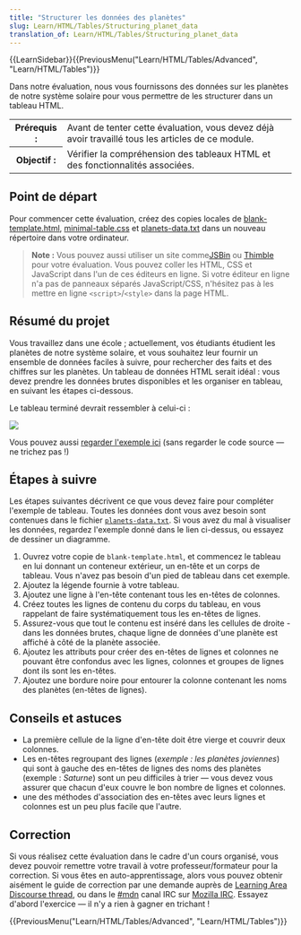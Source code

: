 ```yaml
---
title: "Structurer les données des planètes"
slug: Learn/HTML/Tables/Structuring_planet_data
translation_of: Learn/HTML/Tables/Structuring_planet_data
---
```


{{LearnSidebar}}{{PreviousMenu("Learn/HTML/Tables/Advanced", "Learn/HTML/Tables")}}

Dans notre évaluation, nous vous fournissons des données sur les planètes de notre système solaire pour vous permettre de les structurer dans un tableau HTML.

<table class="standard-table">
  <tbody>
    <tr>
      <th scope="row">Prérequis :</th>
      <td>
        Avant de tenter cette évaluation, vous devez déjà avoir travaillé tous
        les articles de ce module.
      </td>
    </tr>
    <tr>
      <th scope="row">Objectif :</th>
      <td>
        Vérifier la compréhension des tableaux HTML et des fonctionnalités
        associées.
      </td>
    </tr>
  </tbody>
</table>

## Point de départ

Pour commencer cette évaluation, créez des copies locales de [blank-template.html](https://github.com/mdn/learning-area/blob/main/html/tables/assessment-start/blank-template.html), [minimal-table.css](https://github.com/mdn/learning-area/blob/main/html/tables/assessment-start/minimal-table.css) et [planets-data.txt](https://github.com/mdn/learning-area/blob/main/html/tables/assessment-start/planets-data.txt) dans un nouveau répertoire dans votre ordinateur.

> **Note :** Vous pouvez aussi utiliser un site comme[JSBin](https://jsbin.com/) ou [Thimble](https://thimble.mozilla.org/) pour votre évaluation. Vous pouvez coller les HTML, CSS et JavaScript dans l'un de ces éditeurs en ligne. Si votre éditeur en ligne n'a pas de panneaux séparés JavaScript/CSS, n'hésitez pas à les mettre en ligne `<script>`/`<style>` dans la page HTML.

## Résumé du projet

Vous travaillez dans une école ; actuellement, vos étudiants étudient les planètes de notre système solaire, et vous souhaitez leur fournir un ensemble de données faciles à suivre, pour rechercher des faits et des chiffres sur les planètes. Un tableau de données HTML serait idéal : vous devez prendre les données brutes disponibles et les organiser en tableau, en suivant les étapes ci-dessous.

Le tableau terminé devrait ressembler à celui-ci :

![](assessment-table.png)

Vous pouvez aussi [regarder l'exemple ici](https://mdn.github.io/learning-area/html/tables/assessment-finished/planets-data.html) (sans regarder le code source — ne trichez pas !)

## Étapes à suivre

Les étapes suivantes décrivent ce que vous devez faire pour compléter l'exemple de tableau. Toutes les données dont vous avez besoin sont contenues dans le fichier [`planets-data.txt`](https://github.com/mdn/learning-area/blob/main/html/tables/assessment-start/planets-data.txt). Si vous avez du mal à visualiser les données, regardez l'exemple donné dans le lien ci-dessus, ou essayez de dessiner un diagramme.

1. Ouvrez votre copie de `blank-template.html`, et commencez le tableau en lui donnant un conteneur extérieur, un en-tête et un corps de tableau. Vous n'avez pas besoin d'un pied de tableau dans cet exemple.
2. Ajoutez la légende fournie à votre tableau.
3. Ajoutez une ligne à l'en-tête contenant tous les en-têtes de colonnes.
4. Créez toutes les lignes de contenu du corps du tableau, en vous rappelant de faire systématiquement tous les en-têtes de lignes.
5. Assurez-vous que tout le contenu est inséré dans les cellules de droite - dans les données brutes, chaque ligne de données d'une planète est affiché à côté de la planète associée.
6. Ajoutez les attributs pour créer des en-têtes de lignes et colonnes ne pouvant être confondus avec les lignes, colonnes et groupes de lignes dont ils sont les en-têtes.
7. Ajoutez une bordure noire pour entourer la colonne contenant les noms des planètes (en-têtes de lignes).

## Conseils et astuces

- La première cellule de la ligne d'en-tête doit être vierge et couvrir deux colonnes.
- Les en-têtes regroupant des lignes (_exemple : les planètes joviennes_) qui sont à gauche des en-têtes de lignes des noms des planètes (exemple : _Saturne_) sont un peu difficiles à trier — vous devez vous assurer que chacun d'eux couvre le bon nombre de lignes et colonnes.
- une des méthodes d'association des en-têtes avec leurs lignes et colonnes est un peu plus facile que l'autre.

## Correction

Si vous réalisez cette évaluation dans le cadre d'un cours organisé, vous devez pouvoir remettre votre travail à votre professeur/formateur pour la correction. Si vous êtes en auto-apprentissage, alors vous pouvez obtenir aisément le guide de correction par une demande auprès de [Learning Area Discourse thread](https://discourse.mozilla-community.org/t/learning-web-development-marking-guides-and-questions/16294), ou dans le [#mdn](irc://irc.mozilla.org/mdn) canal IRC sur [Mozilla IRC](https://wiki.mozilla.org/IRC). Essayez d'abord l'exercice — il n'y a rien à gagner en trichant !

{{PreviousMenu("Learn/HTML/Tables/Advanced", "Learn/HTML/Tables")}}
